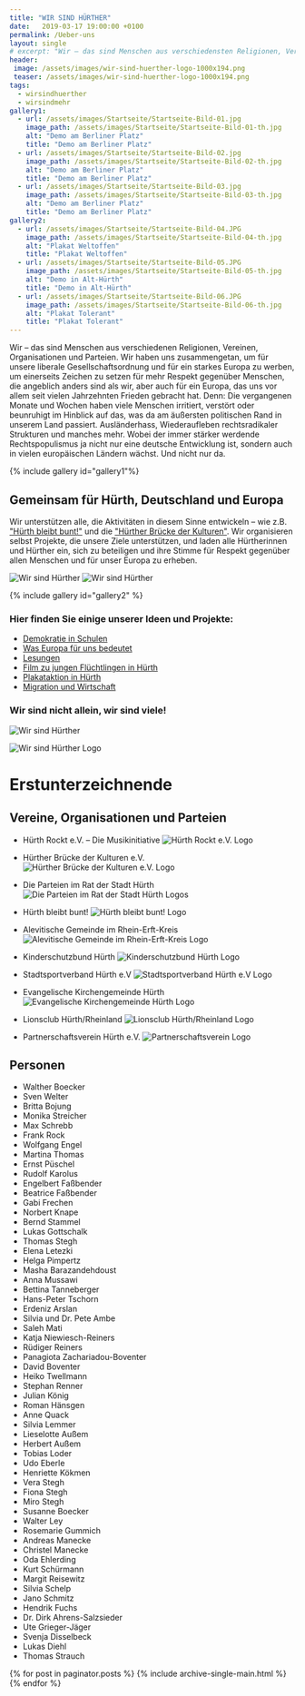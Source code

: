 ```yaml
---
title: "WIR SIND HÜRTHER"
date:   2019-03-17 19:00:00 +0100
permalink: /Ueber-uns
layout: single
# excerpt: "Wir – das sind Menschen aus verschiedensten Religionen, Vereinen, Organisationen und Parteien."
header:
 image: /assets/images/wir-sind-huerther-logo-1000x194.png
 teaser: /assets/images/wir-sind-huerther-logo-1000x194.png
tags: 
  - wirsindhuerther
  - wirsindmehr
gallery1:
  - url: /assets/images/Startseite/Startseite-Bild-01.jpg
    image_path: /assets/images/Startseite/Startseite-Bild-01-th.jpg
    alt: "Demo am Berliner Platz"
    title: "Demo am Berliner Platz"
  - url: /assets/images/Startseite/Startseite-Bild-02.jpg
    image_path: /assets/images/Startseite/Startseite-Bild-02-th.jpg
    alt: "Demo am Berliner Platz"
    title: "Demo am Berliner Platz"
  - url: /assets/images/Startseite/Startseite-Bild-03.jpg
    image_path: /assets/images/Startseite/Startseite-Bild-03-th.jpg
    alt: "Demo am Berliner Platz"
    title: "Demo am Berliner Platz"
gallery2:
  - url: /assets/images/Startseite/Startseite-Bild-04.JPG
    image_path: /assets/images/Startseite/Startseite-Bild-04-th.jpg
    alt: "Plakat Weltoffen"
    title: "Plakat Weltoffen"
  - url: /assets/images/Startseite/Startseite-Bild-05.JPG
    image_path: /assets/images/Startseite/Startseite-Bild-05-th.jpg
    alt: "Demo in Alt-Hürth"
    title: "Demo in Alt-Hürth"
  - url: /assets/images/Startseite/Startseite-Bild-06.JPG
    image_path: /assets/images/Startseite/Startseite-Bild-06-th.jpg
    alt: "Plakat Tolerant"
    title: "Plakat Tolerant"
---
```


Wir – das sind Menschen aus verschiedenen Religionen, Vereinen, Organisationen und Parteien. Wir haben uns zusammengetan, um für unsere liberale Gesellschaftsordnung und für ein starkes Europa zu werben, um einerseits Zeichen zu setzen für mehr Respekt gegenüber Menschen, die angeblich anders sind als wir, aber auch für ein Europa, das uns vor allem seit vielen Jahrzehnten Frieden gebracht hat.
Denn: Die vergangenen Monate und Wochen haben viele Menschen irritiert, verstört oder beunruhigt im Hinblick auf das, was da am äußersten politischen Rand in unserem Land passiert. Ausländerhass, Wiederaufleben rechtsradikaler Strukturen und manches mehr. Wobei der immer stärker werdende Rechtspopulismus ja nicht nur eine deutsche Entwicklung ist, sondern auch in vielen europäischen Ländern wächst. Und nicht nur da. 

{% include gallery id="gallery1"%}

## Gemeinsam für Hürth, Deutschland und Europa
Wir unterstützen alle, die Aktivitäten in diesem Sinne entwickeln – wie z.B. ["Hürth bleibt bunt!"](https://huerth-bleibt-bunt.de) und die ["Hürther Brücke der Kulturen"](http://huerther-bruecke-der-kulturen.de/). Wir organisieren selbst Projekte, die unsere Ziele unterstützen, und laden alle Hürtherinnen und Hürther ein, sich zu beteiligen und ihre Stimme für Respekt gegenüber allen Menschen und für unser Europa zu erheben.

![Wir sind Hürther](/assets/images/2019-05-17-Flyervor.jpg)
![Wir sind Hürther](/assets/images/2019-05-17-Flyerrueck.jpg.JPG)

{% include gallery id="gallery2" %}

### Hier finden Sie einige unserer Ideen und Projekte:
* [Demokratie in Schulen](/Demokratie-in-Schulen/)
* [Was Europa für uns bedeutet](/Was-Europa-fuer-uns-bedeutet/)
* [Lesungen](/Lesungen/)
* [Film zu jungen Flüchtlingen in Hürth](/Filmprojekt-Zwei-Jahre-Deutschland-im-Berli-Kino/)
* [Plakataktion in Hürth](/Plakataktion-in-Huerth/)
* [Migration und Wirtschaft](/Migration-und-Wirtschaft/)

### Wir sind nicht allein, wir sind viele!

![Wir sind Hürther](/assets/images/Startseite/Startseite-Bild-07.JPG)

![Wir sind Hürther Logo](/assets/images/wir-sind-huerther-logo-2480x480.png)



# Erstunterzeichnende
## Vereine, Organisationen und Parteien

  * Hürth Rockt e.V. – Die Musikinitiative
![Hürth Rockt e.V. Logo](/assets/images/Logos/Huerth-Rockt-Musikinitiative-Logo-292x92.png)

  * Hürther Brücke der Kulturen e.V.
![Hürther Brücke der Kulturen e.V. Logo](/assets/images/Logos/Huerther-Bruecke-der-Kulturen-Logo.jpg)

  * Die Parteien im Rat der Stadt Hürth
![Die Parteien im Rat der Stadt Hürth Logos](/assets/images/Logos/Parteien-im-Rat-der-Stadt-Huerth-Logos.png)

  * Hürth bleibt bunt!
![Hürth bleibt bunt! Logo](/assets/images/Logos/Huerth_bleibt_bunt_Header_313x92.png)

  * Alevitische Gemeinde im Rhein-Erft-Kreis
![Alevitische Gemeinde im Rhein-Erft-Kreis Logo](/assets/images/Logos/AKM-REK-Logo-90x92.jpg)

  * Kinderschutzbund Hürth
![Kinderschutzbund Hürth Logo](/assets/images/Logos/Logo_KSB_Huerth_517x92.jpg)

  * Stadtsportverband Hürth e.V
![Stadtsportverband Hürth e.V Logo](/assets/images/Logos/Stadtsportverband-Huerth-Logo.png)

  * Evangelische Kirchengemeinde Hürth
![Evangelische Kirchengemeinde Hürth Logo](/assets/images/Logos/Evangelische-Kirchengemeinde-Huerth-Logo-488x92.png)

  * Lionsclub Hürth/Rheinland
![Lionsclub Hürth/Rheinland Logo](/assets/images/Logos/Lions-Club-Huerth-Logo-101x92.png)

  * Partnerschaftsverein Hürth e.V.
![Partnerschaftsverein Logo](/assets/images/Logos/PVH-Logo.png)

## Personen

  * Walther Boecker
  * Sven Welter
  * Britta Bojung 
  * Monika Streicher
  * Max Schrebb
  * Frank Rock
  * Wolfgang Engel
  * Martina Thomas
  * Ernst Püschel
  * Rudolf Karolus
  * Engelbert Faßbender
  * Beatrice Faßbender
  * Gabi Frechen
  * Norbert Knape
  * Bernd Stammel 
  * Lukas Gottschalk
  * Thomas Stegh
  * Elena Letezki 
  * Helga Pimpertz 
  * Masha Barazandehdoust
  * Anna Mussawi 
  * Bettina Tanneberger
  * Hans-Peter Tschorn
  * Erdeniz Arslan
  * Silvia und Dr. Pete Ambe
  * Saleh Mati
  * Katja Niewiesch-Reiners
  * Rüdiger Reiners
  * Panagiota Zachariadou-Boventer
  * David Boventer
  * Heiko Twellmann
  * Stephan Renner
  * Julian König
  * Roman Hänsgen
  * Anne Quack
  * Silvia Lemmer
  * Lieselotte Außem
  * Herbert Außem
  * Tobias Loder
  * Udo Eberle 
  * Henriette Kökmen
  * Vera Stegh
  * Fiona Stegh
  * Miro Stegh
  * Susanne Boecker
  * Walter Ley
  * Rosemarie Gummich
  * Andreas Manecke
  * Christel Manecke
  * Oda Ehlerding
  * Kurt Schürmann
  * Margit Reisewitz
  * Silvia Schelp
  * Jano Schmitz
  * Hendrik Fuchs
  * Dr. Dirk Ahrens-Salzsieder
  * Ute Grieger-Jäger
  * Svenja Disselbeck
  * Lukas Diehl
  * Thomas Strauch 
 
{% for post in paginator.posts %}
  {% include archive-single-main.html %}
{% endfor %}


